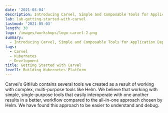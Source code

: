 ```yaml
---
date: '2021-03-04'
description: Introducing Carvel, Simple and Composable Tools for Application Deployment.
lab: lab-getting-started-with-carvel
lastmod: '2021-05-03'
length: 30
logo: /images/workshops/logo-carvel-2.png
summary:
  - Introducing Carvel, Simple and Composable Tools for Application Deployment.
tags:
  - Carvel
  - Kubernetes
  - Development
title: Getting Started with Carvel
level1: Building Kubernetes Platform
---
```


Carvel's GitHub contains several tools we created as a result of working with complex, multi-purpose tools like Helm. We believe that working with simple, single-purpose tools that easily interoperate with one another results in a better, workflow compared to the all-in-one approach chosen by Helm. We have found this approach to be easier to understand and debug.
